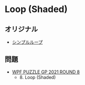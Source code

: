 # Loop (Shaded)

## オリジナル
- [シンプルループ](simpleloop.md)

## 問題
- [WPF PUZZLE GP 2021 ROUND 8](../questions/wpfpgp2021_8.md)
	- 8\. Loop (Shaded)
